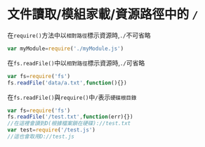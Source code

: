 # 文件讀取/模組家載/資源路徑中的 `/` 
在`require()`方法中以`相對路徑`標示資源時,`./`不可省略
```js
var myModule=require('./myModule.js')
```
在`fs.readFile()`中以`相對路徑`標示資源時,`./`可省略
```js
var fs=require('fs')
fs.readFile('data/a.txt',function(){})
```
在`fs.readFile()`與`require()`中`/`表示`硬碟根目錄`
```js
var fs=require('fs')
fs.readFile('/test.txt',function(err){})
//在這裡會讀到D(根據檔案鎖在硬碟)://test.txt
var test=require('/test.js')
//這也會取用D://test.js
```